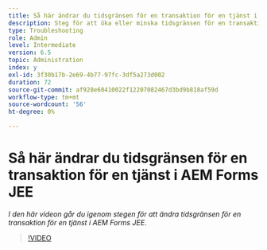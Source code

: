 ```yaml
---
title: Så här ändrar du tidsgränsen för en transaktion för en tjänst i AEM Forms JEE
description: Steg för att öka eller minska tidsgränsen för en transaktion för en tjänst i AEM Forms JEE
type: Troubleshooting
role: Admin
level: Intermediate
version: 6.5
topic: Administration
index: y
exl-id: 3f30b17b-2e69-4b77-97fc-3df5a273d002
duration: 72
source-git-commit: af928e60410022f12207082467d3bd9b818af59d
workflow-type: tm+mt
source-wordcount: '56'
ht-degree: 0%

---
```


# Så här ändrar du tidsgränsen för en transaktion för en tjänst i AEM Forms JEE

*I den här videon går du igenom stegen för att ändra tidsgränsen för en transaktion för en tjänst i AEM Forms JEE.*

>[!VIDEO](https://video.tv.adobe.com/v/335495?quality=12&learn=on)
